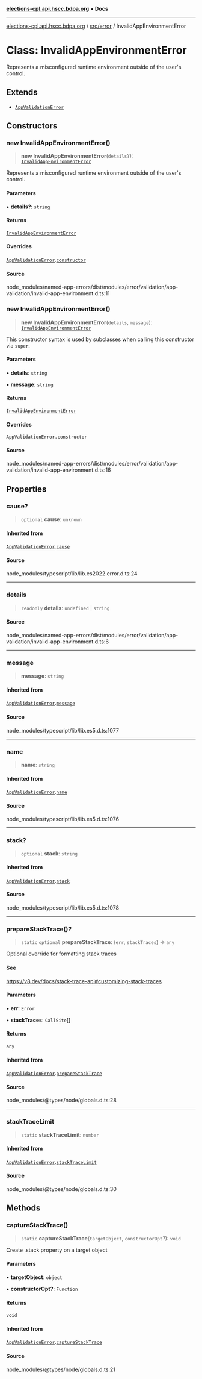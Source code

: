 [**elections-cpl.api.hscc.bdpa.org**](../../../README.md) • **Docs**

***

[elections-cpl.api.hscc.bdpa.org](../../../README.md) / [src/error](../README.md) / InvalidAppEnvironmentError

# Class: InvalidAppEnvironmentError

Represents a misconfigured runtime environment outside of the user's control.

## Extends

- [`AppValidationError`](AppValidationError.md)

## Constructors

### new InvalidAppEnvironmentError()

> **new InvalidAppEnvironmentError**(`details`?): [`InvalidAppEnvironmentError`](InvalidAppEnvironmentError.md)

Represents a misconfigured runtime environment outside of the user's
control.

#### Parameters

• **details?**: `string`

#### Returns

[`InvalidAppEnvironmentError`](InvalidAppEnvironmentError.md)

#### Overrides

[`AppValidationError`](AppValidationError.md).[`constructor`](AppValidationError.md#constructors)

#### Source

node\_modules/named-app-errors/dist/modules/error/validation/app-validation/invalid-app-environment.d.ts:11

### new InvalidAppEnvironmentError()

> **new InvalidAppEnvironmentError**(`details`, `message`): [`InvalidAppEnvironmentError`](InvalidAppEnvironmentError.md)

This constructor syntax is used by subclasses when calling this constructor
via `super`.

#### Parameters

• **details**: `string`

• **message**: `string`

#### Returns

[`InvalidAppEnvironmentError`](InvalidAppEnvironmentError.md)

#### Overrides

`AppValidationError.constructor`

#### Source

node\_modules/named-app-errors/dist/modules/error/validation/app-validation/invalid-app-environment.d.ts:16

## Properties

### cause?

> `optional` **cause**: `unknown`

#### Inherited from

[`AppValidationError`](AppValidationError.md).[`cause`](AppValidationError.md#cause)

#### Source

node\_modules/typescript/lib/lib.es2022.error.d.ts:24

***

### details

> `readonly` **details**: `undefined` \| `string`

#### Source

node\_modules/named-app-errors/dist/modules/error/validation/app-validation/invalid-app-environment.d.ts:6

***

### message

> **message**: `string`

#### Inherited from

[`AppValidationError`](AppValidationError.md).[`message`](AppValidationError.md#message)

#### Source

node\_modules/typescript/lib/lib.es5.d.ts:1077

***

### name

> **name**: `string`

#### Inherited from

[`AppValidationError`](AppValidationError.md).[`name`](AppValidationError.md#name)

#### Source

node\_modules/typescript/lib/lib.es5.d.ts:1076

***

### stack?

> `optional` **stack**: `string`

#### Inherited from

[`AppValidationError`](AppValidationError.md).[`stack`](AppValidationError.md#stack)

#### Source

node\_modules/typescript/lib/lib.es5.d.ts:1078

***

### prepareStackTrace()?

> `static` `optional` **prepareStackTrace**: (`err`, `stackTraces`) => `any`

Optional override for formatting stack traces

#### See

https://v8.dev/docs/stack-trace-api#customizing-stack-traces

#### Parameters

• **err**: `Error`

• **stackTraces**: `CallSite`[]

#### Returns

`any`

#### Inherited from

[`AppValidationError`](AppValidationError.md).[`prepareStackTrace`](AppValidationError.md#preparestacktrace)

#### Source

node\_modules/@types/node/globals.d.ts:28

***

### stackTraceLimit

> `static` **stackTraceLimit**: `number`

#### Inherited from

[`AppValidationError`](AppValidationError.md).[`stackTraceLimit`](AppValidationError.md#stacktracelimit)

#### Source

node\_modules/@types/node/globals.d.ts:30

## Methods

### captureStackTrace()

> `static` **captureStackTrace**(`targetObject`, `constructorOpt`?): `void`

Create .stack property on a target object

#### Parameters

• **targetObject**: `object`

• **constructorOpt?**: `Function`

#### Returns

`void`

#### Inherited from

[`AppValidationError`](AppValidationError.md).[`captureStackTrace`](AppValidationError.md#capturestacktrace)

#### Source

node\_modules/@types/node/globals.d.ts:21

